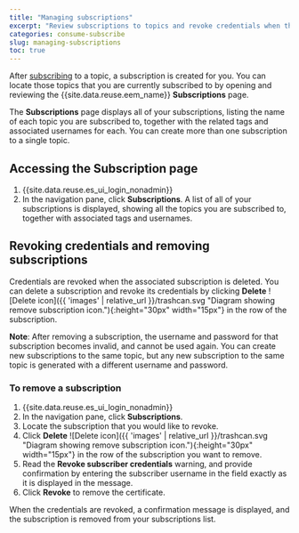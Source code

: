 ```yaml
---
title: "Managing subscriptions"
excerpt: "Review subscriptions to topics and revoke credentials when they are no longer required."
categories: consume-subscribe
slug: managing-subscriptions
toc: true
---
```


After [subscribing](../subscribing-to-topics/) to a topic, a subscription is created for you. You can locate those topics that you are currently subscribed to by opening and reviewing the {{site.data.reuse.eem_name}} **Subscriptions** page.

The **Subscriptions** page displays all of your subscriptions, listing the name of each topic you are subscribed to, together with the related tags and associated usernames for each. You can create more than one subscription to a single topic.

## Accessing the Subscription page

1. {{site.data.reuse.es_ui_login_nonadmin}}
2. In the navigation pane, click **Subscriptions**.
    A list of all of your subscriptions is displayed, showing all the topics you are subscribed to, together with associated tags and usernames.

## Revoking credentials and removing subscriptions

Credentials are revoked when the associated subscription is deleted. You can delete a subscription and revoke its credentials by clicking **Delete** ![Delete icon]({{ 'images' | relative_url }}/trashcan.svg "Diagram showing remove subscription icon."){:height="30px" width="15px"} in the row of the subscription.

**Note**: After removing a subscription, the username and password for that subscription becomes invalid, and cannot be used again. You can create new subscriptions to the same topic, but any new subscription to the same topic is generated with a different username and password.

### To remove a subscription

1. {{site.data.reuse.es_ui_login_nonadmin}}
2. In the navigation pane, click **Subscriptions**.
3. Locate the subscription that you would like to revoke.
4. Click **Delete** ![Delete icon]({{ 'images' | relative_url }}/trashcan.svg "Diagram showing remove subscription icon."){:height="30px" width="15px"} in the row of the subscription you want to remove.
5. Read the **Revoke subscriber credentials** warning, and provide confirmation by entering the subscriber username in the field exactly as it is displayed in the message.
6. Click **Revoke** to remove the certificate.

When the credentials are revoked, a confirmation message is displayed, and the subscription is removed from your subscriptions list.
